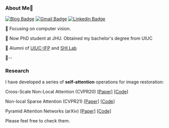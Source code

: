 ### About Me👋
[![Blog Badge](https://img.shields.io/badge/Web-HarukiYqM-orange)](https://yiqunm2.web.illinois.edu)
[![Gmail Badge](https://img.shields.io/badge/-meiyiqun2@gmail.com-RED?style=flat-square&labelColor=RED&logo=Gmail&logoColor=white&link=mailto:meiyiqun2@gmail.com)](mailto:meiyiqun2@gmail.com)
[![Linkedin Badge](https://img.shields.io/badge/-HarukiYqM-blue?style=flat-square&logo=Linkedin&logoColor=white&link=https://www.linkedin.com/in/yiqun-mei-969baa147/)](https://www.linkedin.com/in/yiqun-mei-969baa147)

:musical_note: Focusing on computer vision.


:speech_balloon: Now PhD student at JHU. Obtained my bachelor's degree from UIUC


:love_letter: Alumni of [UIUC-IFP](http://ifp-uiuc.github.io/) and [SHI Lab](https://www.humphreyshi.com/people)


 :vibration_mode:--

### Research 

I have developed a series of **self-attention** operations for image restoration:


Cross-Scale Non-Local Attention (CVPR20) [[Paper]](https://openaccess.thecvf.com/content_CVPR_2020/papers/Mei_Image_Super-Resolution_With_Cross-Scale_Non-Local_Attention_and_Exhaustive_Self-Exemplars_Mining_CVPR_2020_paper.pdf) [[Code]](https://github.com/SHI-Labs/Cross-Scale-Non-Local-Attention)
 

Non-local Sparse Attention (CVPR21) [[Paper]](https://openaccess.thecvf.com/content/CVPR2021/papers/Mei_Image_Super-Resolution_With_Non-Local_Sparse_Attention_CVPR_2021_paper.pdf) [[Code]](https://github.com/HarukiYqM/Non-Local-Sparse-Attention)


Pyramid Attention Networks (arXiv) [[Paper]](https://arxiv.org/abs/2004.13824) [[Code]](https://github.com/SHI-Labs/Pyramid-Attention-Networks)


Please feel free to check them.




